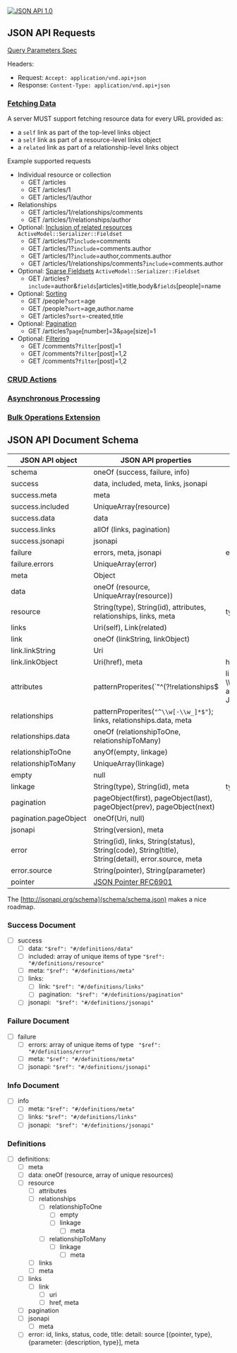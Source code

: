 [![JSON API 1.0](https://img.shields.io/badge/JSON%20API-1.0-lightgrey.svg)](http://jsonapi.org/)

## JSON API Requests

[Query Parameters Spec](http://jsonapi.org/format/#query-parameters)

Headers:

- Request: `Accept: application/vnd.api+json`
- Response: `Content-Type: application/vnd.api+json`

### [Fetching Data](http://jsonapi.org/format/#fetching)

A server MUST support fetching resource data for every URL provided as:

- a `self` link as part of the top-level links object
- a `self` link as part of a resource-level links object
- a `related` link as part of a relationship-level links object

Example supported requests

- Individual resource or collection
  - GET /articles
  - GET /articles/1
  - GET /articles/1/author
- Relationships
  - GET /articles/1/relationships/comments
  - GET /articles/1/relationships/author
- Optional: [Inclusion of related resources](http://jsonapi.org/format/#fetching-includes) `ActiveModel::Serializer::Fieldset`
  - GET /articles/1?`include`=comments
  - GET /articles/1?`include`=comments.author
  - GET /articles/1?`include`=author,comments.author
  - GET /articles/1/relationships/comments?`include`=comments.author
- Optional: [Sparse Fieldsets](http://jsonapi.org/format/#fetching-sparse-fieldsets) `ActiveModel::Serializer::Fieldset`
  - GET /articles?`include`=author&`fields`[articles]=title,body&`fields`[people]=name
- Optional: [Sorting](http://jsonapi.org/format/#fetching-sorting)
  - GET /people?`sort`=age
  - GET /people?`sort`=age,author.name
  - GET /articles?`sort`=-created,title
- Optional: [Pagination](http://jsonapi.org/format/#fetching-pagination)
  - GET /articles?`page`[number]=3&`page`[size]=1
- Optional: [Filtering](http://jsonapi.org/format/#fetching-filtering)
  - GET /comments?`filter`[post]=1
  - GET /comments?`filter`[post]=1,2
  - GET /comments?`filter`[post]=1,2

### [CRUD Actions](http://jsonapi.org/format/#crud)

### [Asynchronous Processing](http://jsonapi.org/recommendations/#asynchronous-processing)

### [Bulk Operations Extension](http://jsonapi.org/extensions/bulk/)

## JSON API Document Schema

| JSON API object       | JSON API properties                                                                                | Required | ActiveModelSerializers representation |
|-----------------------|----------------------------------------------------------------------------------------------------|----------|---------------------------------------|
| schema                | oneOf (success, failure, info)                                                                     |          |
| success               | data, included, meta, links, jsonapi                                                               |          | ActiveModel::SerializableResource
| success.meta          | meta                                                                                               |          | ActiveModel::Serializer::Adapter::Base#meta
| success.included      | UniqueArray(resource)                                                                              |          | ActiveModel::Serializer::Adapter::JsonApi#serializable_hash_for_collection
| success.data          | data                                                                                               |          |
| success.links         | allOf (links, pagination)                                                                          |          | ActiveModel::Serializer::Adapter::JsonApi#links_for
| success.jsonapi       | jsonapi                                                                                            |          |
| failure               | errors, meta, jsonapi                                                                              | errors   |
| failure.errors        | UniqueArray(error)                                                                                 |          | #1004
| meta                  | Object                                                                                             |          |
| data                  | oneOf (resource, UniqueArray(resource))                                                            |          | ActiveModel::Serializer::Adapter::JsonApi#serializable_hash_for_collection,#serializable_hash_for_single_resource
| resource              | String(type), String(id), attributes, relationships, links, meta                                   | type, id | ActiveModel::Serializer::Adapter::JsonApi#primary_data_for
| links                 | Uri(self), Link(related)                                                                           |          | #1028, #1246, #1282
| link                  | oneOf (linkString, linkObject)                                                                     |          |
| link.linkString       | Uri                                                                                                |          |
| link.linkObject       | Uri(href), meta                                                                                    | href     |
| attributes            | patternProperites(`"^(?!relationships$|links$)\\w[-\\w_]*$"`), any valid JSON                      |          | ActiveModel::Serializer#attributes, ActiveModel::Serializer::Adapter::JsonApi#resource_object_for
| relationships         | patternProperites(`"^\\w[-\\w_]*$"`); links, relationships.data, meta                              |          | ActiveModel::Serializer::Adapter::JsonApi#relationships_for
| relationships.data    | oneOf (relationshipToOne, relationshipToMany)                                                      |          | ActiveModel::Serializer::Adapter::JsonApi#resource_identifier_for
| relationshipToOne     | anyOf(empty, linkage)                                                                              |          |
| relationshipToMany    | UniqueArray(linkage)                                                                               |          |
| empty                 | null                                                                                               |          |
| linkage               | String(type), String(id), meta                                                                     | type, id | ActiveModel::Serializer::Adapter::JsonApi#primary_data_for
| pagination            | pageObject(first), pageObject(last), pageObject(prev), pageObject(next)                            |          | ActiveModel::Serializer::Adapter::JsonApi::PaginationLinks#serializable_hash
| pagination.pageObject | oneOf(Uri, null)                                                                                   |          |
| jsonapi               | String(version), meta                                                                              |          | ActiveModel::Serializer::Adapter::JsonApi::ApiObjects::JsonApi
| error                 | String(id), links, String(status), String(code), String(title), String(detail), error.source, meta |          |
| error.source          | String(pointer), String(parameter)                                                                 |          |
| pointer               | [JSON Pointer RFC6901](https://tools.ietf.org/html/rfc6901)                                        |          |


The [http://jsonapi.org/schema](schema/schema.json) makes a nice roadmap.

### Success Document
- [ ] success
  - [ ] data: `"$ref": "#/definitions/data"`
  - [ ] included: array of unique items of type `"$ref": "#/definitions/resource"`
  - [ ] meta: `"$ref": "#/definitions/meta"`
  - [ ] links:
    - [ ] link: `"$ref": "#/definitions/links"`
    - [ ] pagination: ` "$ref": "#/definitions/pagination"`
  - [ ] jsonapi: ` "$ref": "#/definitions/jsonapi"`

### Failure Document

- [ ] failure
  - [ ] errors: array of unique items of type ` "$ref": "#/definitions/error"`
  - [ ] meta:  `"$ref": "#/definitions/meta"`
  - [ ] jsonapi: `"$ref": "#/definitions/jsonapi"`

### Info Document

- [ ] info
  - [ ] meta: `"$ref": "#/definitions/meta"`
  - [ ] links: `"$ref": "#/definitions/links"`
  - [ ] jsonapi: ` "$ref": "#/definitions/jsonapi"`

### Definitions

- [ ] definitions:
  - [ ] meta
  - [ ] data: oneOf (resource, array of unique resources)
  - [ ] resource
    - [ ] attributes
    - [ ] relationships
      - [ ] relationshipToOne
        - [ ] empty
        - [ ] linkage
          - [ ] meta
      - [ ] relationshipToMany
        - [ ] linkage
          - [ ] meta
    - [ ] links
    - [ ] meta
  - [ ] links
    - [ ] link
      - [ ] uri
      - [ ] href, meta
  - [ ] pagination
  - [ ] jsonapi
    - [ ] meta
  - [ ] error: id, links, status, code, title: detail: source [{pointer, type}, {parameter: {description, type}], meta

